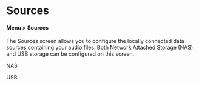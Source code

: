 # Sources

#### Menu > Sources

The Sources screen allows you to configure the locally connected data sources containing your audio files. Both Network Attached Storage (NAS) and USB storage can be configured on this screen.

NAS



USB

